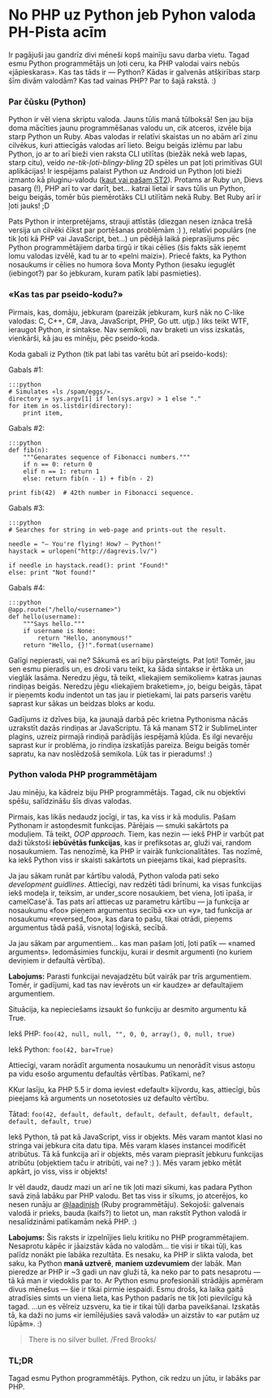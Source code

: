 # No PHP uz Python jeb Pyhon valoda PH-Pista acīm

Ir pagājuši jau gandrīz divi mēneši kopš mainīju savu darba vietu. Tagad esmu Python programmētājs un ļoti ceru, ka PHP valodai vairs nebūs «jāpieskaras». Kas tas tāds ir — Python? Kādas ir galvenās atšķirības starp šīm divām valodām? Kas tad vainas PHP? Par to šajā rakstā. :)

### Par čūsku (Python)

Python ir vēl viena skriptu valoda. Jauns tūlis manā tūlboksā! Sen jau bija doma mācīties jaunu programmēšanas valodu un, cik atceros, izvēle bija starp Python un Ruby. Abas valodas ir relatīvi skaistas un no abām arī zinu cilvēkus, kuri attiecīgās valodas arī lieto. Beigu beigās izlēmu par labu Python, jo ar to arī bieži vien raksta CLI utilītas (biežāk nekā web lapas, starp citu), veido _ne-tik-ļoti-blingy-bling_ 2D spēles un pat ļoti primitīvas GUI aplikācijas! Ir iespējams palaist Python uz Android un Python ļoti bieži izmanto kā pluginu-valodu ([kaut vai pašam ST2](http://dagrevis.lv/article/76/sublime_text_2_koda_editors "Sublime Text 2 (koda editors)")). Protams ar Ruby un, Dievs pasarg (!), PHP arī to var darīt, bet... katrai lietai ir savs tūlis un Python, beigu beigās, tomēr būs piemērotāks CLI utilītām nekā Ruby. Bet Ruby arī ir ļoti jauks! ;D

Pats Python ir interpretējams, strauji attīstās (diezgan nesen iznāca trešā versija un cilvēki čīkst par portēšanas problēmām :) ), relatīvi populārs (ne tik ļoti kā PHP vai JavaScript, bet...)  un pēdējā laikā pieprasījums pēc Python programmētājiem darba tirgū ir tikai cēlies (šis fakts sāk ieņemt lomu valodas izvēlē, kad tu ar to «pelni maizi»). Priecē fakts, ka Python nosaukums ir cēlies no humora šova Monty Python (iesaku ieguglēt (iebingot?) par šo jebkuram, kuram patīk labi pasmieties).

### «Kas tas par pseido-kodu?»

Pirmais, kas, domāju, jebkuram (pareizāk jebkuram, kurš nāk no C-like valodas: C, C++, C#, Java, JavaScript, PHP, Go utt. utjp.) liks teikt WTF, ieraugot Python, ir sintakse. Nav semikoli, nav braketi un viss izskatās, vienkārši, kā jau es minēju, pēc pseido-koda.

Koda gabali iz Python (tik pat labi tas varētu būt arī pseido-kods):

Gabals #1:

    :::python
    # Simulates «ls /spam/eggs/».
    directory = sys.argv[1] if len(sys.argv) > 1 else "."
    for item in os.listdir(directory):
        print item,

Gabals #2:

    :::python
    def fib(n):
        """Genarates sequence of Fibonacci numbers."""
        if n == 0: return 0
        elif n == 1: return 1
        else: return fib(n - 1) + fib(n - 2)

    print fib(42)  # 42th number in Fibonacci sequence.

Gabals #3:

    :::python
    # Searches for string in web-page and prints-out the result.

    needle = "— You're flying! How? — Python!"
    haystack = urlopen("http://dagrevis.lv/")

    if needle in haystack.read(): print "Found!"
    else: print "Not found!"

Gabals #4:

    :::python
    @app.route("/hello/<username>")
    def hello(username):
        """Says hello."""
        if username is None:
            return "Hello, anonymous!"
        return "Hello, {}!".format(username)

Galīgi nepierasti, vai ne? Sākumā es arī biju pārsteigts. Pat ļoti! Tomēr, jau sen esmu pieradis un, es droši varu teikt, ka šāda sintakse ir ērtāka un vieglāk lasāma. Neredzu jēgu, tā teikt, «liekajiem semikoliem» katras jaunas rindiņas beigās. Neredzu jēgu «liekajiem braketiem», jo, beigu beigās, tāpat ir pieņemts kodu indentot un tas jau ir pietiekami, lai pats parseris varētu saprast kur sākas un beidzas bloks ar kodu.

Gadījums iz dzīves bija, ka jaunajā darbā pēc krietna Pythonisma nācās uzrakstīt dazās rindiņas ar JavaScriptu. Tā kā manam ST2 ir SublimeLinter plagins, uzreiz pirmajā rindiņā parādījās iespējamā kļūda. Es ilgi nevarēju saprast kur ir problēma, jo rindiņa izskatījās pareiza. Beigu beigās tomēr sapratu, ka nav noslēdzošā semikola. Lūk tas ir pieradums! :)

### Python valoda PHP programmētājam

Jau minēju, ka kādreiz biju PHP programmētājs. Tagad, cik nu objektīvi spēšu, salīdzināšu šīs divas valodas.

Pirmais, kas likās nedaudz jocīgi, ir tas, ka viss ir kā modulis. Pašam Pythonam ir astoņdesmit funkcijas. Pārējais — smuki sakārtots pa moduļiem. Tā teikt, _OOP approach_. Tiem, kas nezin — iekš PHP ir varbūt pat daži tūkstoši **iebūvētās funkcijas**, kas ir prefiksotas ar, gluži vai, random nosaukumiem. Tas nenozīmē, ka PHP ir vairāk funkcionalitātes. Tas nozīmē, ka iekš Python viss ir skaisti sakārtots un pieejams tikai, kad pieprasīts.

Ja jau sākam runāt par kārtību valodā, Python valoda pati seko _development guidlines_. Attiecīgi, nav redzēti tādi brīnumi, ka visas funkcijas iekš modeļa ir, teiksim, ar under_score nosaukiem, bet viena, ļoti īpaša, ir camelCase'ā. Tas pats arī attiecas uz parametru kārtību — ja funkcija ar nosaukumu «foo» pieņem argumentus secībā «x» un «y», tad funkcija ar nosaukumu «reversed_foo», kas dara to pašu, tikai otrādi, pieņems argumentus tādā pašā, visnotaļ loģiskā, secībā.

Ja jau sākam par argumentiem... kas man pašam ļoti, ļoti patīk — «named arguments». Iedomāsimies funckiju, kurai ir desmit argumenti (no kuriem deviņiem ir defaultā vērtība).

**Labojums:** Parasti funkcijai nevajadzētu būt vairāk par trīs argumentiem. Tomēr, ir gadījumi, kad tas nav ievērots un «ir kaudze» ar defaultajiem argumentiem.

Situācija, ka nepieciešams izsaukt šo funkciju ar desmito argumentu kā True.

Iekš PHP: `foo(42, null, null, "", 0, 0, array(), 0, null, true)`

Iekš Python: `foo(42, bar=True)`

Attiecīgi, varam norādīt argumenta nosaukumu un nenorādīt visus astoņu pa vidu esošo argumentu defaultās vērtības. Patīkami, ne?

KKur lasīju, ka PHP 5.5 ir doma ieviest «default» kījvordu, kas, attiecīgi, būs pieejams kā arguments un nosetotosies uz defaulto vērtību.

Tātad: `foo(42, default, default, default, default, default, default, default, default, true)`

Iekš Python, tā pat kā JavaScript, viss ir objekts. Mēs varam mantot klasi no stringa vai jebkura cita datu tipa. Mēs varam klases instancei modificēt atribūtus. Tā kā funkcija arī ir objekts, mēs varam pieprasīt jebkuru funkcijas atribūtu (objektiem taču ir atribūti, vai ne? :) ). Mēs varam jebko mētāt apkārt, jo viss, viss ir objekts!

Ir vēl daudz, daudz mazi un arī ne tik ļoti mazi sīkumi, kas padara Python savā ziņā labāku par PHP valodu. Bet tas viss ir sīkums, jo atcerējos, ko nesen runāju ar [@laadinjsh](http://twitter.com/laadinjsh "Lādiņš (laadinjsh) on Twitter") (Ruby programmētāju). Sekojoši: galvenais valodā ir prieks, bauda (kaifs?) to lietot un, man rakstīt Python valodā ir nesalīdzināmi patīkamām nekā PHP. :)

**Labojums:** Šis raksts ir izpelnījies lielu kritiku no PHP programmētajiem. Nesaprotu kāpēc ir jāaizstāv kāda no valodām... tie visi ir tikai tūļi, kas palīdz nonākt pie labāka rezultāta. Es nesaku, ka PHP ir slikta valoda, bet saku, ka Python **manā uztverē**, **maniem uzdevumiem** der labāk. Man pieredze ar PHP ir ~3 gadi un nav gluži tā, ka neko par to pats nesaprotu — tā kā man ir viedoklis par to. Ar Python esmu profesionāli strādājis apmēram divus mēnešus — šie ir tikai pirmie iespaidi. Esmu drošs, ka laika gaitā atradīsies simts un viena lieta, kas Python padarīs ne tik ļoti pievilcīgu kā tagad. ...un es vēlreiz uzsveru, ka tie ir tikai tūļi darba paveikšanai. Izskatās tā, ka daži no jums «ir iemīlējušies savā valodā» un aizstāv to «ar putām uz lūpām». :)

> There is no silver bullet. /Fred Brooks/

### TL;DR

Tagad esmu Python programmētājs. Python, cik redzu un jūtu, ir labāks par PHP.